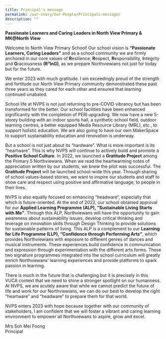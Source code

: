 ```yaml
---
title: Principal's message
permalink: /our-story/Our-People/Principals-message/
description: ""
---
```

**Passionate Learners and Caring Leaders 
in North View Primary & MK@North View**

Welcome to North View Primary School! 
Our school vision is **“Passionate Learners, Caring Leaders”** and as a school community we are firmly anchored in our core values of **R**esilience, **R**espect, **R**esponsibility, **I**ntegrity and **G**raciousness **(R³InG)**, as we prepare Northviewians not just for today but for the future.  

We enter 2023 with much gratitude. I am exceedingly proud of the strength and fortitude our North View Primary community demonstrated these past three years as they cared for each other and ensured that learning continued unabated. 

School life at NVPS is not just returning to pre-COVID vibrancy but has been transformed for the better. Our school facilities have been enhanced significantly with the completion of PERI upgrading. We now have a new 5-storey building with an indoor sports hall, a synthetic school field, outdoor learning centres, a better equipped Media Resource Library (MRL), etc., to support holistic education. We are also going to have our own MakerSpace to support sustainability education and renovation is underway.

But a school is not just about its “hardware”.  What is more important is its “heartware”.  This is why NVPS will continue to actively build and promote a **Positive School Culture**. In 2022, we launched a **Gratitude Project** among the Primary 5 Northviewans. When we read the heartwarming notes of appreciation written by our students, we knew the pilot was successful. The **Gratitude Project** will be launched school-wide this year. Through sharing of school values-based stories, we want to inspire our students and staff to show care and respect using positive and affirmative language, to people in their lives.  

NVPS is also equally focused on enhancing “headware”, especially that which is future-oriented. At the end of 2022, our school obtained approval for our **Applied Learning Programme (ALP), “Sustainable Living Starts with Me”**. Through this ALP, Northviewans will have the opportunity to gain awareness about sustainability issues, develop critical thinking and leverage on innovation skills through Design Thinking to provide solutions for sustainable patterns of living. This ALP is a complement to our **Learning for Life Programme (LLP), “Confidence through Performing Arts”**, which provides Northviewians with exposure to different genres of dances and musical instruments. These experiences build confidence in communication and expression through experimentation with the different arts forms. These two signature programmes integrated into the school curriculum will greatly enrich Northviewans’ learning experiences and provide platforms to spark passion in learning. 

There is much in the future that is challenging but it is precisely in this VUCA context that we need to shine a stronger spotlight on our humanness. At NVPS, we are acutely aware that while we cannot predict the future of life and work for our Northviewians, we can do our best to develop the right “heartware” and “headware” to prepare them for that world. 

NVPS enters 2023 with hope because together with our community of stakeholders, I am confident that we will foster a vibrant and caring learning environment to empower all Northviewans to aspire, grow and excel. 


  

Mrs Soh Mei Foong  
Principal